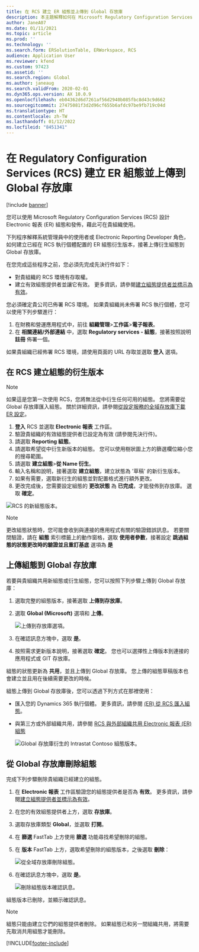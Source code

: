 ```yaml
---
title: 在 RCS 建立 ER 組態並上傳到 Global 存放庫
description: 本主題解釋如何在 Microsoft Regulatory Configuration Services (RCS) 建立 Electric 報表 (ER) 組態並上傳到 Global 存放庫。
author: JaneA07
ms.date: 01/11/2021
ms.topic: article
ms.prod: ''
ms.technology: ''
ms.search.form: ERSolutionTable, ERWorkspace, RCS
audience: Application User
ms.reviewer: kfend
ms.custom: 97423
ms.assetid: ''
ms.search.region: Global
ms.author: janeaug
ms.search.validFrom: 2020-02-01
ms.dyn365.ops.version: AX 10.0.9
ms.openlocfilehash: eb04362d6d7261af56d2940b085fbc8d43c9d662
ms.sourcegitcommit: 27475081f3d2d96cf655b6afdc97be9fb719c04d
ms.translationtype: HT
ms.contentlocale: zh-TW
ms.lasthandoff: 01/12/2022
ms.locfileid: "8451341"
---
```

# <a name="create-er-configurations-in-regulatory-configuration-services-rcs-and-upload-them-to-the-global-repository"></a>在 Regulatory Configuration Services (RCS) 建立 ER 組態並上傳到 Global 存放庫

[!include [banner](../includes/banner.md)]

您可以使用 Microsoft Regulatory Configuration Services (RCS) 設計 Electronic 報表 (ER) 組態和發佈，藉此可在貴組織使用。

下列程序解釋系統管理員中的使用者或 Electronic Reporting Developer 角色，如何建立已經在 RCS 執行個體配置的 ER 組態衍生版本，接著上傳衍生組態到 Global 存放庫。 

在您完成這些程序之前，您必須先完成先決行件如下：

- 對貴組織的 RCS 環境有存取權。
- 建立有效組態提供者並讓它有效。 更多資訊，請參閱[建立組態提供者並標示為有效](../../fin-ops-core/dev-itpro/analytics/tasks/er-configuration-provider-mark-it-active-2016-11.md)。

您必須確定貴公司已佈署 RCS 環境。 如果貴組織尚未佈署 RCS 執行個體，您可以使用下列步驟進行：

1. 在財務和營運應用程式中，前往 **組織管理**\>**工作區**\>**電子報表**。
2. 在 **相關連結/外部連結** 中，選取 **Regulatory services - 組態**，接著按照說明 **註冊** 佈署一個。

如果貴組織已經佈署 RCS 環境，請使用頁面的 URL 存取並選取 **登入** 選項。

## <a name="create-a-derived-version-of-a-configuration-in-rcs"></a>在 RCS 建立組態的衍生版本

> [!NOTE]
> 如果這是您第一次使用 RCS，您將無法從中衍生任何可用的組態。 您將需要從 Global 存放庫匯入組態。 關於詳細資訊，請參閱[從設定服務的全域存放庫下載 ER 設定](../../fin-ops-core/dev-itpro/analytics/er-download-configurations-global-repo.md)。

1. **登入** RCS 並選取 **Electronic 報表** 工作區。
2. 驗證貴組織的有效組態提供者已設定為有效 (請參閱先決行件)。 
3. 請選取 **Reporting 組態**。
4. 請選取希望從中衍生新版本的組態。 您可以使用樹狀圖上方的篩選欄位縮小您的搜尋範圍。
5. 請選取 **建立組態**\>**從 Name 衍生**。
6. 輸入名稱和說明，接著選取 **建立組態**，建立狀態為 '草稿' 的新衍生版本。
7. 如果有需要，選取新衍生的組態並對配置格式進行額外更改。 
8. 更改完成後，您需要設定組態的 **更改狀態** 為 **已完成**，才能發佈到存放庫。 選取 **確定**。

![RCS 的新組態版本。](media/RCS_CompleteConfig.JPG)

> [!NOTE]
> 更改組態狀態時，您可能會收到與連接的應用程式有關的驗證錯誤訊息。 若要關閉驗證，請在 **組態** 索引標籤上的動作窗格，選取 **使用者參數**，接著設定 **跳過組態的狀態更改時的驗證並且重訂基底** 選項為 **是** 

## <a name="upload-a-configuration-to-the-global-repository"></a>上傳組態到 Global 存放庫

若要與貴組織共用新組態或衍生組態，您可以按照下列步驟上傳到 Global 存放庫：

1. 選取完整的組態版本，接著選取 **上傳到存放庫**。
2. 選取 **Global (Microsoft)** 選項和 **上傳**。

    ![上傳到存放庫選項。](media/RCS_Upload_to_GlobalRepo_options.JPG)

3. 在確認訊息方塊中，選取 **是**。 
4. 按照需求更新版本說明，接著選取 **確定**。 您也可以選擇性上傳版本到連接的應用程式或 GIT 存放庫。  

組態的狀態更新為 **共用**，並且上傳到 Global 存放庫。 您上傳的組態草稿版本也會建立並且用在後續需要更改的時候。

組態上傳到 Global 存放庫後，您可以透過下列方式在那裡使用：

- 匯入您的 Dynamics 365 執行個體。 更多資訊，請參閱 [(ER) 從 RCS 匯入組態](../../fin-ops-core/dev-itpro/analytics/tasks/import-configuration-rcs.md)。
- 與第三方或外部組織共用，請參閱 [RCS 與外部組織共用 Electronic 報表 (ER) 組態](rcs-global-repo-share-configuration.md)

    ![Global 存放庫衍生的 Intrastat Contoso 組態版本。](media/RCS_Config_upload_GlobalRepo.JPG)

## <a name="delete-a-configuration-from-the-global-repository"></a>從 Global 存放庫刪除組態
完成下列步驟刪除貴組織已經建立的組態。

1. 在 **Electronic 報表** 工作區驗證您的組態提供者是否為 **有效**。 更多資訊，請參閱[建立組態提供者並標示為有效](../../fin-ops-core/dev-itpro/analytics/tasks/er-configuration-provider-mark-it-active-2016-11.md)。
2. 在您的有效組態提供者上方，選取 **存放庫**。
3. 選取存放庫類型 **Global**，並選取 **打開**。
4. 在 **篩選** FastTab 上方使用 **篩選** 功能尋找希望刪除的組態。
5. 在 **版本** FastTab 上方，選取希望刪除的組態版本，之後選取 **刪除**：

    ![從全域存放庫刪除組態。](media/RCS_Delete_from_GlobalRepo.JPG)

6. 在確認訊息方塊中，選取 **是**。

    ![刪除組態版本確認訊息。](media/RCS_Delete_from_GlobalRepo_Msg.JPG)
 
組態版本已刪除，並顯示確認訊息。 

> [!NOTE]
> 組態只能由建立它們的組態提供者刪除。 如果組態已和另一間組織共用，將需要先取消共用組態才能刪除。
 


[!INCLUDE[footer-include](../../includes/footer-banner.md)]
